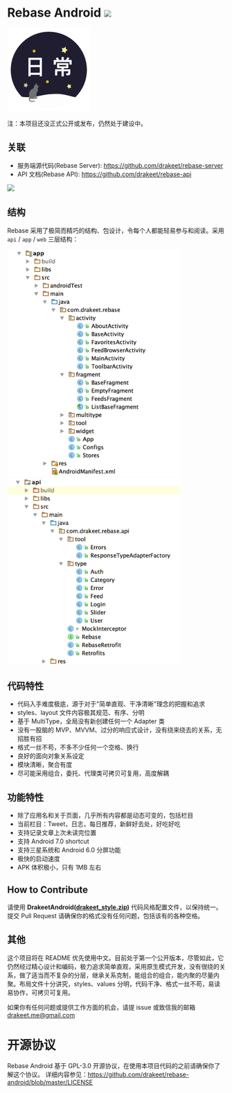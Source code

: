 # Rebase Android ![](https://circleci.com/gh/drakeet/rebase-android.svg?&style=shield&circle-token=ac8640c37e3a5b40715b9f2f0017db9362316066)

![](app/src/main/res/drawable-nodpi/ic_rebase_flat_w192.png)

注：本项目还没正式公开或发布，仍然处于建设中。

## 关联

- 服务端源代码(Rebase Server): https://github.com/drakeet/rebase-server
- API 文档(Rebase API): https://github.com/drakeet/rebase-api

![](http://ww1.sinaimg.cn/large/86e2ff85gy1fcrj326ngyj218i0x0102)

## 结构

Rebase 采用了极简而精巧的结构、包设计，令每个人都能轻易参与和阅读。采用 `api` / `app` / `web` 三层结构：

<img src="image/app.png" width=400 height=524/><img src="image/api.png" width=400 height=432/>

## 代码特性

- 代码入手难度极底，源于对于"简单直观、干净清晰"理念的把握和追求
- styles、layout 文件内容极其规范、有序、分明
- 基于 MultiType，全局没有新创建任何一个 Adapter 类
- 没有一股脑的 MVP、MVVM、过分的响应式设计，没有绕来绕去的关系，无招胜有招
- 格式一丝不苟，不多不少任何一个空格、换行
- 良好的面向对象关系设定
- 模块清晰，聚合有度
- 尽可能采用组合，委托、代理类可拷贝可复用，高度解耦

## 功能特性

- 除了应用名和关于页面，几乎所有内容都是动态可变的，包括栏目
- 当前栏目：Tweet，日志，每日推荐，新鲜好去处，好吃好吃
- 支持记录文章上次未读完位置
- 支持 Android 7.0 shortcut
- 支持三星系统和 Android 6.0 分屏功能
- 极快的启动速度
- APK 体积极小，只有 1MB 左右

## How to Contribute

请使用 **DrakeetAndroid([drakeet_style.zip](code_style.zip))** 代码风格配置文件，以保持统一。提交 Pull Request 请确保你的格式没有任何问题，包括该有的各种空格。

## 其他

这个项目将在 README 优先使用中文。目前处于第一个公开版本，尽管如此，它仍然经过精心设计和编码，极力追求简单直观，采用原生模式开发，没有很绕的关系，做了适当而不复杂的分层，继承关系克制，能组合的组合，能内聚的尽量内聚。布局文件十分讲究，styles、values 分明，代码干净、格式一丝不苟，易读易协作，可拷贝可复用。

如果你有任何问题或提供工作方面的机会，请提 issue 或致信我的邮箱 drakeet.me@gmail.com

# 开源协议

Rebase Android 基于 GPL-3.0 开源协议，在使用本项目代码的之前请确保你了解这个协议。
详细内容参见：https://github.com/drakeet/rebase-android/blob/master/LICENSE
